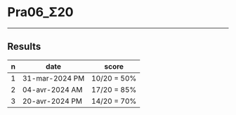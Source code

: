 # Pra06_Σ20

---

## Results
|n|date|score|
|-|----|-----|
|1|31-mar-2024 PM|10/20 = 50%|
|2|04-avr-2024 AM|17/20 = 85%|
|3|20-avr-2024 PM|14/20 = 70%|
